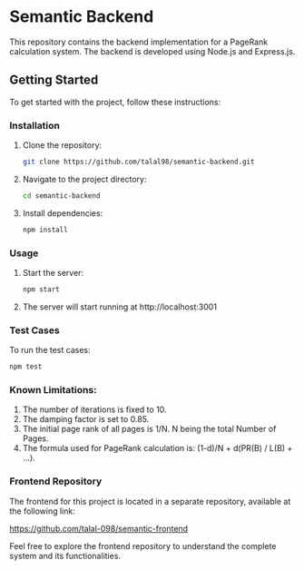 # Semantic Backend

This repository contains the backend implementation for a PageRank calculation system. The backend is developed using Node.js and Express.js.

## Getting Started

To get started with the project, follow these instructions:

### Installation

1. Clone the repository:

   ```sh
   git clone https://github.com/talal98/semantic-backend.git
   ```

2. Navigate to the project directory:

   ```sh
   cd semantic-backend
   ```

3. Install dependencies:
   ```sh
   npm install
   ```

### Usage

1. Start the server:

   ```sh
   npm start
   ```

2. The server will start running at http://localhost:3001

### Test Cases

To run the test cases:

```sh
npm test
```

### Known Limitations:

1. The number of iterations is fixed to 10.
2. The damping factor is set to 0.85.
3. The initial page rank of all pages is 1/N. N being the total Number of Pages.
4. The formula used for PageRank calculation is: (1-d)/N + d(PR(B) / L(B) + ...).

### Frontend Repository

The frontend for this project is located in a separate repository, available at the following link:

https://github.com/talal-098/semantic-frontend

Feel free to explore the frontend repository to understand the complete system and its functionalities.
